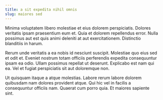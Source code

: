 ```yaml
---
title: a sit expedita nihil omnis
slug: maiores sed
---
```


Minima voluptatem libero molestiae et eius dolorem perspiciatis. Dolores veritatis ipsam praesentium eum et. Quia et dolorem repellendus error. Nulla possimus aut est quis animi deleniti at aut exercitationem. Distinctio blanditiis in harum.

Rerum unde veritatis a ea nobis id nesciunt suscipit. Molestiae quo eius sed et odit et. Eveniet nostrum totam officiis perferendis expedita consequuntur ipsam ea odio. Ullam possimus repellat ut deserunt. Explicabo est nam qui ea. Vel et fugiat perspiciatis sit aut doloremque non.

Ut quisquam itaque a atque molestias. Labore rerum labore dolorem quibusdam nam dolores provident atque. Qui hic vel in facilis a consequuntur officiis nam. Quaerat cum porro quia. Et maiores sapiente sint.
